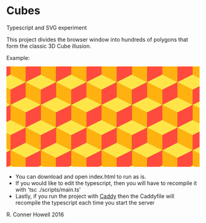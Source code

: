 # Cubes
Typescript and SVG experiment

This project divides the browser window into hundreds of polygons that form the classic 3D Cube illusion.

Example:

![Example Image](example.png "Generated Cubes")

- You can download and open index.html to run as is.
- If you would like to edit the typescript, then you will have to recompile it with 'tsc ./scripts/main.ts'
- Lastly, if you run the project with [Caddy](https://caddyserver.com "Caddy Server Website") then the Caddyfile will recompile the typescript each time you start the server


R. Conner Howell 2016
